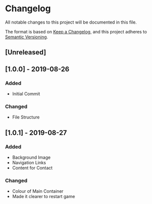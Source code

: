 # Changelog
All notable changes to this project will be documented in this file.

The format is based on [Keep a Changelog](https://keepachangelog.com/en/1.0.0/),
and this project adheres to [Semantic Versioning](https://semver.org/spec/v2.0.0.html).

## [Unreleased]

## [1.0.0] - 2019-08-26
### Added
- Initial Commit

### Changed 
- File Structure

## [1.0.1] - 2019-08-27
### Added
- Background Image
- Navigation Links
- Content for Contact

### Changed
- Colour of Main Container
- Made it clearer to restart game